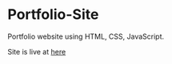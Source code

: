 # Portfolio-Site
Portfolio website using HTML, CSS, JavaScript.

Site is live at [here](https://variableduck.com/index.html)

